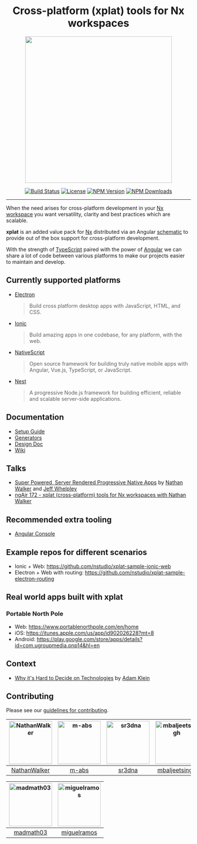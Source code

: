<h1 align="center">Cross-platform (xplat) tools for Nx workspaces</h1>
<p align="center"><img src="https://raw.githubusercontent.com/nstudio/xplat/master/xplat-logo.png" align="center" width="400"></p>
<div align="center">

[![Build Status](https://travis-ci.org/nstudio/xplat.svg?branch=master)](https://travis-ci.org/nstudio/xplat)
[![License](https://img.shields.io/npm/l/@nstudio/schematics.svg?style=flat-square)]()
[![NPM Version](https://badge.fury.io/js/%40nstudio%2Fschematics.svg)](https://www.npmjs.com/@nstudio/schematics)
[![NPM Downloads](https://img.shields.io/npm/dt/@nstudio/schematics.svg?style=flat-square)](https://www.npmjs.com/@nstudio/schematics)

</div>
<hr>

When the need arises for cross-platform development in your [Nx workspace](https://nrwl.io/nx) you want versatility, clarity and best practices which are scalable.

**xplat** is an added value pack for [Nx](https://nrwl.io/nx) distributed via an Angular [schematic](https://blog.angular.io/schematics-an-introduction-dc1dfbc2a2b2) to provide out of the box support for cross-platform development. 

With the strength of [TypeScript](https://www.typescriptlang.org/) paired with the power of [Angular](https://angular.io/) we can share a lot of code between various platforms to make our projects easier to maintain and develop.

## Currently supported platforms 

* [Electron](https://electronjs.org/)
  > Build cross platform desktop apps with JavaScript, HTML, and CSS.
* [Ionic](https://ionicframework.com/)
  > Build amazing apps in one codebase, for any platform, with the web.
* [NativeScript](https://www.nativescript.org/)
  > Open source framework for building truly native mobile apps with Angular, Vue.js, TypeScript, or JavaScript.
* [Nest](https://nestjs.com/)
  > A progressive Node.js framework for building efficient, reliable and scalable server-side applications.

## Documentation

* [Setup Guide](https://nstudio.io/xplat/)
* [Generators](https://nstudio.io/xplat/generators/)
* [Design Doc](https://t.co/z2lRxOBFAg)
* [Wiki](https://github.com/nstudio/xplat/wiki/FAQ)

## Talks

* [Super Powered, Server Rendered Progressive Native Apps](https://www.youtube.com/watch?v=EqqNexmu3Ug) by [Nathan Walker](http://github.com/NathanWalker) and [Jeff Whelpley](https://github.com/jeffwhelpley)
* [ngAir 172 - xplat (cross-platform) tools for Nx workspaces with Nathan Walker](https://www.youtube.com/watch?v=0I8D25nab5c)

## Recommended extra tooling

* [Angular Console](https://angularconsole.com/)

## Example repos for different scenarios

* Ionic + Web: https://github.com/nstudio/xplat-sample-ionic-web
* Electron + Web with routing: https://github.com/nstudio/xplat-sample-electron-routing

## Real world apps built with xplat

### Portable North Pole

* Web: https://www.portablenorthpole.com/en/home
* iOS: https://itunes.apple.com/us/app/id902026228?mt=8
* Android: https://play.google.com/store/apps/details?id=com.ugroupmedia.pnp14&hl=en

## Context

* [Why it's Hard to Decide on Technologies](https://medium.com/@adamklein_66511/why-its-hard-to-decide-on-technologies-9d67b6adf157) by [Adam Klein](https://github.com/adamkleingit)

## Contributing

Please see our [guidelines for contributing](https://github.com/nstudio/xplat/blob/master/CONTRIBUTING.md).

[<img alt="NathanWalker" src="https://avatars2.githubusercontent.com/u/457187?v=4&s=117" width="117">](https://github.com/NathanWalker) |[<img alt="m-abs" src="https://avatars3.githubusercontent.com/u/1348705?v=4&s=117" width="117">](https://github.com/m-abs) |[<img alt="sr3dna" src="https://avatars2.githubusercontent.com/u/15936818?v=4&s=117" width="117">](https://github.com/sr3dna) |[<img alt="mbaljeetsingh" src="https://avatars0.githubusercontent.com/u/872762?v=4&s=117" width="117">](https://github.com/mbaljeetsingh) |[<img alt="dungahk" src="https://avatars3.githubusercontent.com/u/10074819?v=4&s=117" width="117">](https://github.com/dungahk) |[<img alt="kamilmysliwiec" src="https://avatars0.githubusercontent.com/u/23244943?v=4&s=117" width="117">](https://github.com/kamilmysliwiec) |
:---: |:---: |:---: |:---: |:---: |:---: |
[NathanWalker](https://github.com/NathanWalker) |[m-abs](https://github.com/m-abs) |[sr3dna](https://github.com/sr3dna) |[mbaljeetsingh](https://github.com/mbaljeetsingh) |[dungahk](https://github.com/dungahk) |[kamilmysliwiec](https://github.com/kamilmysliwiec) |

[<img alt="madmath03" src="https://avatars3.githubusercontent.com/u/6967675?v=4&s=117" width="117">](https://github.com/madmath03) |[<img alt="miguelramos" src="https://avatars3.githubusercontent.com/u/495720?v=4&s=117" width="117">](https://github.com/miguelramos) |
:---: |:---: |
[madmath03](https://github.com/madmath03) |[miguelramos](https://github.com/miguelramos) |
